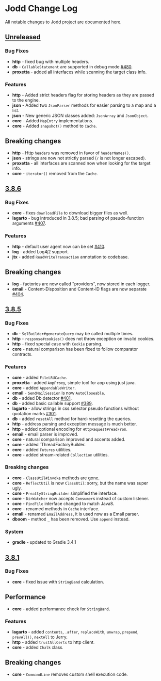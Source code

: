 # Jodd Change Log

All notable changes to Jodd project are documented here.

## [Unreleased](https://github.com/oblac/jodd/compare/v3.8.6...master)

### Bug Fixes

+ **http** - fixed bug with multiple headers.
+ **db** - `CallableStatement` are supported in debug mode [#480](https://github.com/oblac/jodd/issues/480).
+ **proxetta** - added all interfaces while scanning the target class info.

### Features

+ **http** - Added strict headers flag for storing headers as they are passed to the engine.
+ **json** - Added two `JsonParser` methods for easier parsing to a map and a list. 
+ **json** - New generic JSON classes added: `JsonArray` and `JsonObject`.
+ **core** - Added `MapEntry` implementations.
+ **core** - Added `snapshot()` method to `Cache`.

## Breaking changes

+ **http** - Http `headers` was removed in favor of `headerNames()`.
+ **json** - strings are now not strictly parsed (`/` is not longer escaped). 
+ **proxetta** - all interfaces are scanned now when looking for the target info.
+ **core** - `iterator()` removed from the `Cache`.


## [3.8.6](https://github.com/oblac/jodd/compare/v3.8.5...3.8.6)

### Bug Fixes

+ **core** - fixes `downloadFile` to download bigger files as well.
+ **lagarto** - bug introduced in 3.8.5; bad parsing of pseudo-function arguments [#407](https://github.com/oblac/jodd/issues/407).

### Features

+ **http** - default user agent now can be set [#410](https://github.com/oblac/jodd/pull/410).
+ **log** - added Log4j2 support.
+ **jtx** - added `ReadWriteTransaction` annotation to codebase.

## Breaking changes

+ **log** - factories are now called "providers", now stored in each logger.
+ **email** - Content-Disposition and Content-ID flags are now separate [#404](https://github.com/oblac/jodd/issues/404).


## [3.8.5](https://github.com/oblac/jodd/compare/v3.8.1...v3.8.5)

### Bug Fixes

+ **db** - `SqlBuilder#generateQuery` may be called multiple times.
+ **http** - `response#cookies()` does not throw exception on invalid cookies.
+ **http** - fixed special case with `Cookie` parsing. 
+ **core** - natural comparison has been fixed to follow comparator contracts.

### Features

+ **core** - added `FileLRUCache`.
+ **proxetta** - added `AopProxy`, simple tool for aop using just java.
+ **core** - added `AppendableWriter`.
+ **email** - `SendMailSession` is now `AutoCloseable`.
+ **db** - added Db detector [#401](https://github.com/oblac/jodd/issues/401).
+ **db** - added basic callable support [#389](https://github.com/oblac/jodd/issues/389).
+ **lagarto** - allow strings in css selector pseudo functions without quotation marks [#301](https://github.com/oblac/jodd/issues/301).
+ **db** - added `resetAll` method for hard-resetting the queries.
+ **http** - address parsing and exception message is much better.
+ **http** - added optional encoding for `HttpRequest#readFrom`.
+ **email** - email parser is improved.
+ **core** - natural comparison improved and accents added.
+ **core** - added `ThreadFactoryBuilder.
+ **core** - added `Futures` utilities.
+ **core** - added stream-related `Collection` utilities.

### Breaking changes

+ **core** - `ClassUtil#invoke` methods are gone.
+ **core** - `ReflectUtil` is now `ClassUtil`: sorry, but the name was super ugly.
+ **core** - `PreattyStringBuilder` simplified the interface.
+ **core** - `DirWatcher` now accepts `Consumer`s instead of custom listener.
+ **core** - `FindFile` interface changed to match Java8.
+ **core** - renamed methods in `Cache` interface.
+ **email** - renamed `EmailAddress`, it is used now as a Email parser.
+ **dboom** - method `_` has been removed. Use `append` instead.

### System

+ **gradle** - updated to Gradle 3.4.1


## [3.8.1](https://github.com/oblac/jodd/compare/v3.8.0...v3.8.1)

### Bug Fixes

+ **core** - fixed issue with `StringBand` calculation.

## Performance

+ **core** - added performance check for `StringBand`.

### Features

+ **lagarto** - added `contents`, `.after`, `replaceWith`, `unwrap`, `prepend`, `prevAll()`, `nextAll` to Jerry.
+ **http** - added `trustAllCerts` to http client.
+ **core** - added `Chalk` class.

## Breaking changes

+ **core** - `CommandLine` removes custom shell execution code.
